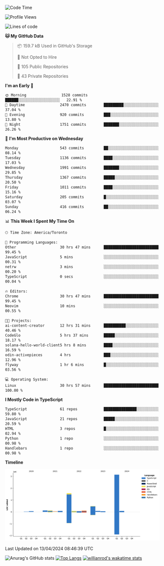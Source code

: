 <!--START_SECTION:waka-->
![Code Time](http://img.shields.io/badge/Code%20Time-1%2C423%20hrs%2017%20mins-blue)

![Profile Views](http://img.shields.io/badge/Profile%20Views-0-blue)

![Lines of code](https://img.shields.io/badge/From%20Hello%20World%20I%27ve%20Written-6.0%20million%20lines%20of%20code-blue)

**🐱 My GitHub Data** 

> 📦 159.7 kB Used in GitHub's Storage 
 > 
> 🚫 Not Opted to Hire
 > 
> 📜 105 Public Repositories 
 > 
> 🔑 43 Private Repositories 
 > 
**I'm an Early 🐤** 

```text
🌞 Morning                1528 commits        ██████░░░░░░░░░░░░░░░░░░░   22.91 % 
🌆 Daytime                2470 commits        █████████░░░░░░░░░░░░░░░░   37.04 % 
🌃 Evening                920 commits         ███░░░░░░░░░░░░░░░░░░░░░░   13.80 % 
🌙 Night                  1751 commits        ███████░░░░░░░░░░░░░░░░░░   26.26 % 
```
📅 **I'm Most Productive on Wednesday** 

```text
Monday                   543 commits         ██░░░░░░░░░░░░░░░░░░░░░░░   08.14 % 
Tuesday                  1136 commits        ████░░░░░░░░░░░░░░░░░░░░░   17.03 % 
Wednesday                1991 commits        ███████░░░░░░░░░░░░░░░░░░   29.85 % 
Thursday                 1367 commits        █████░░░░░░░░░░░░░░░░░░░░   20.50 % 
Friday                   1011 commits        ████░░░░░░░░░░░░░░░░░░░░░   15.16 % 
Saturday                 205 commits         █░░░░░░░░░░░░░░░░░░░░░░░░   03.07 % 
Sunday                   416 commits         ██░░░░░░░░░░░░░░░░░░░░░░░   06.24 % 
```


📊 **This Week I Spent My Time On** 

```text
🕑︎ Time Zone: America/Toronto

💬 Programming Languages: 
Other                    30 hrs 47 mins      █████████████████████████   99.45 % 
JavaScript               5 mins              ░░░░░░░░░░░░░░░░░░░░░░░░░   00.31 % 
netrw                    3 mins              ░░░░░░░░░░░░░░░░░░░░░░░░░   00.20 % 
TypeScript               0 secs              ░░░░░░░░░░░░░░░░░░░░░░░░░   00.04 % 

🔥 Editors: 
Chrome                   30 hrs 47 mins      █████████████████████████   99.45 % 
Neovim                   10 mins             ░░░░░░░░░░░░░░░░░░░░░░░░░   00.55 % 

🐱‍💻 Projects: 
ai-content-creator       12 hrs 31 mins      ██████████░░░░░░░░░░░░░░░   40.46 % 
CodeGlo                  5 hrs 37 mins       █████░░░░░░░░░░░░░░░░░░░░   18.17 % 
solana-hello-world-client5 hrs 8 mins        ████░░░░░░░░░░░░░░░░░░░░░   16.59 % 
odin-activepieces        4 hrs               ███░░░░░░░░░░░░░░░░░░░░░░   12.96 % 
flyway                   1 hr 6 mins         █░░░░░░░░░░░░░░░░░░░░░░░░   03.56 % 

💻 Operating System: 
Linux                    30 hrs 57 mins      █████████████████████████   100.00 % 
```

**I Mostly Code in TypeScript** 

```text
TypeScript               61 repos            ███████████████░░░░░░░░░░   59.80 % 
JavaScript               21 repos            █████░░░░░░░░░░░░░░░░░░░░   20.59 % 
HTML                     3 repos             █░░░░░░░░░░░░░░░░░░░░░░░░   02.94 % 
Python                   1 repo              ░░░░░░░░░░░░░░░░░░░░░░░░░   00.98 % 
Handlebars               1 repo              ░░░░░░░░░░░░░░░░░░░░░░░░░   00.98 % 
```



**Timeline**

![Lines of Code chart](https://raw.githubusercontent.com/wise-introvert/wise-introvert/master/assets/bar_graph.png)


 Last Updated on 13/04/2024 08:46:39 UTC
<!--END_SECTION:waka-->

![Anurag's GitHub stats](https://github-readme-stats.vercel.app/api?username=wise-introvert&count_private=true&show_icons=true)
[![Top Langs](https://github-readme-stats.vercel.app/api/top-langs/?username=wise-introvert&langs_count=10)](https://github.com/anuraghazra/github-readme-stats)
[![willianrod's wakatime stats](https://github-readme-stats.vercel.app/api/wakatime?username=wiseintrovert)](https://github.com/anuraghazra/github-readme-stats)
